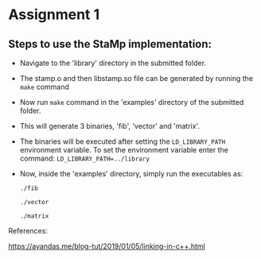 # Assignment 1

## Steps to use the StaMp implementation:

- Navigate to the 'library' directory in the submitted folder.
- The stamp.o and then libstamp.so file can be generated by running the `make` command
- Now run `make` command in the 'examples' directory of the submitted folder.
- This will generate 3 binaries, 'fib', 'vector' and 'matrix'.
- The binaries will be executed after setting the ```LD_LIBRARY_PATH``` environment variable. To set the environment variable enter the command: ```LD_LIBRARY_PATH=../library```
- Now, inside the 'examples' directory, simply run the executables as:

  ```./fib```

  ```./vector```

  ```./matrix```


References:

https://ayandas.me/blog-tut/2019/01/05/linking-in-c++.html
